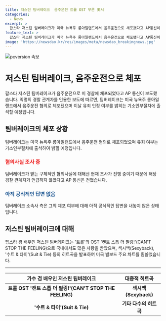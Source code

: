 ```yaml
---
title: 저스틴 팀버레이크  음주운전 트롤 OST 부른 美서 
categories:
  - News
excerpt: >
  팝스타 저스틴 팀버레이크가 미국 뉴욕주 롱아일랜드에서 음주운전으로 체포됐다고 AP통신이 보도했습니다. 팀버레이크는 혐의를 인정할지 기소인부절차에 출석할 예정이며, 소속사는 아직 공식적인 입장을 밝히지 않고 있습니다. 팀버레이크는 트롤의 OST 캔트 스톱 더 필링!의 가수로 국내에서도 사랑을 받는 아티스트이며, 다수의 히트곡을 발표하여 미국 빌보드 차트를 석권한 바 있습니다.
feature_text: >
  팝스타 저스틴 팀버레이크가 미국 뉴욕주 롱아일랜드에서 음주운전으로 체포됐다고 AP통신이 보도했습니다. 팀버레이크는 혐의를 인정할지 기소인부절차에 출석할 예정이며, 소속사는 아직 공식적인 입장을 밝히지 않고 있습니다. 팀버레이크는 트롤의 OST 캔트 스톱 더 필링!의 가수로 국내에서도 사랑을 받는 아티스트이며, 다수의 히트곡을 발표하여 미국 빌보드 차트를 석권한 바 있습니다.
image: 'https://newsdao.kr/res/images/meta/newsdao_breakingnews.jpg'
---
```


<p><img src="https://newsdao.kr/res/images/meta/newsdao_breakingnews.jpg" alt="pcversion 속보" /></p>

<h1 data-ke-size="size26">저스틴 팀버레이크, 음주운전으로 체포</h1>

<p data-ke-size="size16">팝스타 저스틴 팀버레이크가 음주운전으로 미 경찰에 체포되었다고 AP 통신이 보도했습니다. 익명의 경찰 관계자를 인용한 보도에 따르면, 팀버레이크는 미국 뉴욕주 롱아일랜드에서 음주운전 혐의로 체포됐으며 이날 유죄 인정 여부를 밝히는 기소인부절차에 출석할 예정입니다.</p>

<h2 data-ke-size="size24">팀버레이크의 체포 상황</h2>

<p data-ke-size="size16">팀버레이크는 미국 뉴욕주 롱아일랜드에서 음주운전 혐의로 체포되었으며 유죄 여부는 기소인부절차에 출석하여 밝힐 예정입니다.</p>

<h3 data-ke-size="size22"><b><span style="color: #ee2323;">혐의사실 조사 중</span></b></h3>

<p data-ke-size="size16">팀버레이크가 받는 구체적인 혐의사실에 대해선 현재 조사가 진행 중이기 때문에 해당 경찰 관계자가 언급하지 않았다고 AP 통신은 전했습니다.</p>

<h3 data-ke-size="size22"><b><span style="color: #1a5490;">아직 공식적인 답변 없음</span></b></h3>

<p data-ke-size="size16">팀버레이크 소속사 측은 그의 체포 여부에 대해 아직 공식적인 답변을 내놓지 않은 상태입니다.</p>

<h2 data-ke-size="size24">저스틴 팀버레이크에 대해</h2>

<p data-ke-size="size16">팝스타 겸 배우인 저스틴 팀버레이크는 '트롤'의 OST '캔트 스톱 더 필링!'(CAN'T STOP THE FEELING)으로 국내에서도 많은 사랑을 받았으며, 섹시백(Sexyback), '수트 & 타이'(Suit & Tie) 등의 히트곡을 발표하여 미국 빌보드 주요 차트를 휩쓸었습니다.</p>

<hr data-ke-size="size16">

<table>
<thead>
    <tr>
        <th style="text-align: center;">가수 겸 배우인 저스틴 팀버레이크</th>
        <th style="text-align: center;">대중적 히트곡</th>
    </tr>
</thead>
<tbody>
    <tr>
        <td style="text-align: center; height: 17px;"><b>트롤 OST '캔트 스톱 더 필링!'(CAN'T STOP THE FEELING)</b></td>
        <td style="text-align: center; height: 17px;"><b>섹시백(Sexyback)</b></td>
    </tr>
    <tr>
        <td style="text-align: center; height: 17px;"><b>'수트 & 타이'(Suit & Tie)</b></td>
        <td style="text-align: center; height: 17px;"><b>기타 다수의 히트곡</b></td>
    </tr>
</tbody>
</table>

<p data-ke-size="size16">&nbsp;</p>


